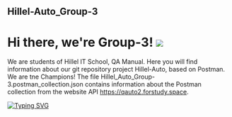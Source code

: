 ## Hillel-Auto_Group-3

# Hi there, we're Group-3! ![](https://github.com/blackcater/blackcater/raw/main/images/Hi.gif) 

We are students of Hillel IT School, QA Manual.
Here you will find information about our git repository project Hillel-Auto, 
based on Postman.
We are tne Champions! 
The file Hillel_Auto_Group-3.postman_collection.json contains 
information about the Postman collection from the website API https://qauto2.forstudy.space.

[![Typing SVG](https://readme-typing-svg.herokuapp.com?color=%2336BCF7&lines=Hillel+IT+School)](https://git.io/typing-svg)